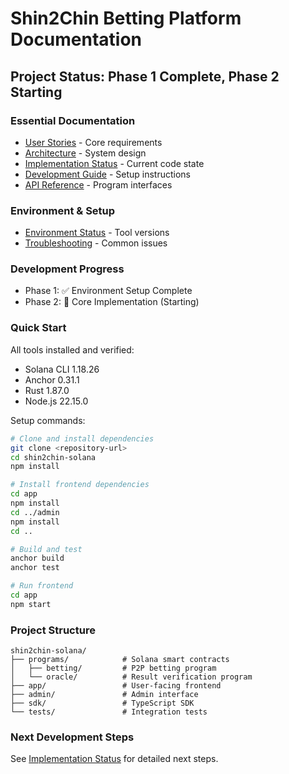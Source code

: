 # Shin2Chin Betting Platform Documentation

## Project Status: Phase 1 Complete, Phase 2 Starting

### Essential Documentation
- [User Stories](./USER_STORIES.md) - Core requirements
- [Architecture](./ARCHITECTURE.md) - System design
- [Implementation Status](./IMPLEMENTATION_STATUS.md) - Current code state
- [Development Guide](./DEVELOPMENT_GUIDE.md) - Setup instructions
- [API Reference](./API_REFERENCE.md) - Program interfaces

### Environment & Setup
- [Environment Status](./ENVIRONMENT_VALIDATION_REPORT.md) - Tool versions
- [Troubleshooting](./ENVIRONMENT_TROUBLESHOOTING_GUIDE.md) - Common issues

### Development Progress
- Phase 1: ✅ Environment Setup Complete
- Phase 2: 🚧 Core Implementation (Starting)

### Quick Start
All tools installed and verified:
- Solana CLI 1.18.26
- Anchor 0.31.1
- Rust 1.87.0
- Node.js 22.15.0

Setup commands:
```bash
# Clone and install dependencies
git clone <repository-url>
cd shin2chin-solana
npm install

# Install frontend dependencies
cd app
npm install
cd ../admin
npm install
cd ..

# Build and test
anchor build
anchor test

# Run frontend
cd app
npm start
```

### Project Structure
```
shin2chin-solana/
├── programs/            # Solana smart contracts
│   ├── betting/         # P2P betting program
│   └── oracle/          # Result verification program
├── app/                 # User-facing frontend
├── admin/               # Admin interface
├── sdk/                 # TypeScript SDK
└── tests/               # Integration tests
```

### Next Development Steps
See [Implementation Status](./IMPLEMENTATION_STATUS.md) for detailed next steps.